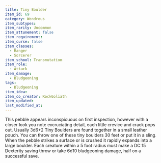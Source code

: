 ```yaml
---
title: Tiny Boulder
item_id: 69
category: Wondrous
item_subtypes:
item_rarity: Uncommon
item_attunement: false
item_requirement:
item_curse: false
item_classes:
  - Ranger
  - Sorcerer
item_school: Transmutation
item_role:
  - Attack
item_damage:
  - Bludgeoning
tags:
  - Bludgeoning
item_idea:
item_co_creator: RockGoliath
item_updated:
last_modified_at:
---
```


This pebble appears inconspicuous on first inspection, however with a closer look you note excruciating detail, each little crevice and crack pops out. Usually 3d6+2 Tiny Boulders are found together in a small leather pouch. You can throw one of these tiny boulders 30 feet or put it in a sling. When the pebble strikes a surface or is crushed it rapidly expands into a large boulder. Each creature within a 5 foot radius must make a DC 15 Dexterity saving throw or take 6d10 bludgeoning damage, half on a successful save.
